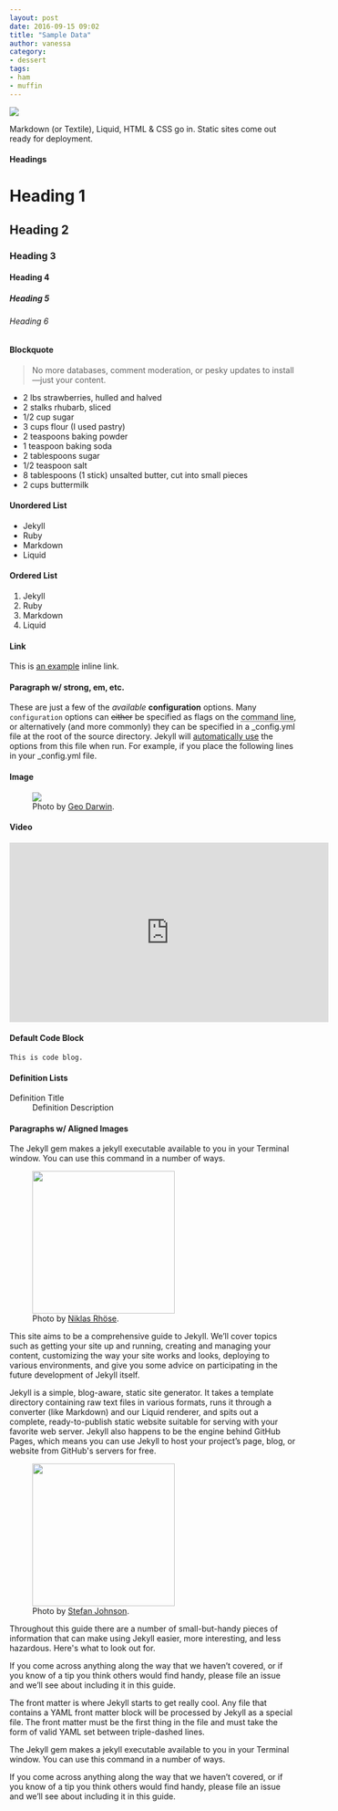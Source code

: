 ```yaml
---
layout: post
date: 2016-09-15 09:02
title: "Sample Data"
author: vanessa
category:
- dessert
tags:
- ham
- muffin
---
```


<img src="http://farm4.staticflickr.com/3325/4606441280_7617930c63_b.jpg" />

Markdown (or Textile), Liquid, HTML & CSS go in. Static sites come out ready for deployment.

#### Headings

# Heading 1

## Heading 2

### Heading 3

#### Heading 4

##### Heading 5

###### Heading 6

#### Blockquote

> No more databases, comment moderation, or pesky updates to install—just your content.

* 2 lbs strawberries, hulled and halved
* 2 stalks rhubarb, sliced
* 1/2 cup sugar
* 3 cups flour (I used pastry)
* 2 teaspoons baking powder
* 1 teaspoon baking soda
* 2 tablespoons sugar
* 1/2 teaspoon salt
* 8 tablespoons (1 stick) unsalted butter, cut into small pieces
* 2 cups buttermilk

#### Unordered List

* Jekyll
* Ruby
* Markdown
* Liquid

#### Ordered List

1. Jekyll
2. Ruby
3. Markdown
4. Liquid

#### Link

This is <a href="http://example.com/" title="Title">an example</a> inline link.

#### Paragraph w/ strong, em, etc.

These are just a few of the *available* **configuration** options. Many <code>configuration</code> options can <strike>either</strike> be specified as flags on the <abbr title="Command Line Tool">command line</abbr>, or alternatively (and more commonly) they can be specified in a _config.yml file at the root of the source directory. Jekyll will <a href="http://joro.me/" target="_blank">automatically use</a> the options from this file when run. For example, if you place the following lines in your _config.yml file.

#### Image
<figure class="aligncenter">
	<img src="https://images.unsplash.com/photo-1444952483853-7c36e902e722?dpr=1&auto=format&crop=entropy&fit=crop&w=1500&h=1125&q=80&cs=tinysrgb" />
	<figcaption>Photo by <a href="https://unsplash.com/@geostablephl" target="_blank">Geo Darwin</a>.</figcaption>
</figure>

#### Video

<iframe width="560" height="315" src="https://www.youtube.com/embed/iWowJBRMtpc" frameborder="0" allowfullscreen></iframe>

#### Default Code Block

    This is code blog.

#### Definition Lists

<dl>
    <dt>Definition Title</dt>
    <dd>Definition Description</dd>
</dl>

#### Paragraphs w/ Aligned Images

The Jekyll gem makes a jekyll executable available to you in your Terminal window. You can use this command in a number of ways.

<figure class="alignleft">
	<img width="250" src="https://images.unsplash.com/photo-1428660386617-8d277e7deaf2?dpr=1&auto=format&crop=entropy&fit=crop&w=1500&h=1125&q=80&cs=tinysrgb" />
	<figcaption>Photo by <a href="https://unsplash.com/@blitzer" target="_blank">Niklas Rhöse</a>.</figcaption>
</figure>

This site aims to be a comprehensive guide to Jekyll. We’ll cover topics such as getting your site up and running, creating and managing your content, customizing the way your site works and looks, deploying to various environments, and give you some advice on participating in the future development of Jekyll itself.

Jekyll is a simple, blog-aware, static site generator. It takes a template directory containing raw text files in various formats, runs it through a converter (like Markdown) and our Liquid renderer, and spits out a complete, ready-to-publish static website suitable for serving with your favorite web server. Jekyll also happens to be the engine behind GitHub Pages, which means you can use Jekyll to host your project’s page, blog, or website from GitHub's servers for free.

<figure class="alignright">
	<img width="250" src="https://images.unsplash.com/photo-1471253387723-35c53c9f97ca?dpr=1&auto=format&crop=entropy&fit=crop&w=1500&h=2250&q=80&cs=tinysrgb" />
	<figcaption>Photo by <a href="https://unsplash.com/@stefanjonhson" target="_blank">Stefan Johnson</a>.</figcaption>
</figure>

Throughout this guide there are a number of small-but-handy pieces of information that can make using Jekyll easier, more interesting, and less hazardous. Here's what to look out for.

If you come across anything along the way that we haven’t covered, or if you know of a tip you think others would find handy, please file an issue and we’ll see about including it in this guide.

The front matter is where Jekyll starts to get really cool. Any file that contains a YAML front matter block will be processed by Jekyll as a special file. The front matter must be the first thing in the file and must take the form of valid YAML set between triple-dashed lines.

The Jekyll gem makes a jekyll executable available to you in your Terminal window. You can use this command in a number of ways.

If you come across anything along the way that we haven’t covered, or if you know of a tip you think others would find handy, please file an issue and we’ll see about including it in this guide.